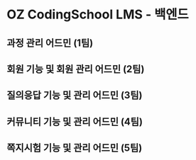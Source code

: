 # OZ CodingSchool LMS - 백엔드

## 과정 관리 어드민 (1팀)

## 회원 기능 및 회원 관리 어드민 (2팀)

## 질의응답 기능 및 관리 어드민 (3팀)

## 커뮤니티 기능 및 관리 어드민 (4팀)

## 쪽지시험 기능 및 관리 어드민 (5팀)
